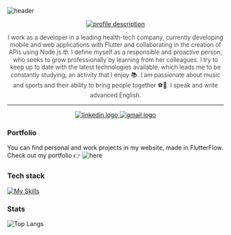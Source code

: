 ![header](https://capsule-render.vercel.app/api?type=transparent&height=40&section=header&text=Belen%20Yarde%20Buller&fontSize=40)

<div align="center">
  <!-- Typing SVG by DenverCoder1 - https://github.com/DenverCoder1/readme-typing-svg -->
<a href="https://github.com/DenverCoder1/readme-typing-svg">
<img src="https://readme-typing-svg.demolab.com/?lines=Full-stack%20web%20and%20app%20developer&font=Fira%20Code&center=true&width=440&height=45&color=#000000&vCenter=true&pause=1000&size=22" alt="profile description" />
</a>
</div>

<p align="center" style="font-size: 14px; font-weight: 300;">
I work as a developer in a leading health-tech company, currently developing mobile and web applications with Flutter and collaborating in the creation of APIs using Node.js 🤓. I define myself as a responsible and proactive person, who seeks to grow professionally by learning from her colleagues. I try to keep up to date with the latest technologies available, which leads me to be constantly studying, an activity that I enjoy 📚. I am passionate about music and sports and their ability to bring people together ⚽🎸. I speak and write advanced English.
</p>

---

<p align="center">
<a href="https://www.linkedin.com/in/belenyardebuller/">
<img src="https://img.shields.io/badge/linkedin-%230077B5.svg?style=for-the-badge&logo=linkedin&logoColor=white" alt="linkedin logo" />
</a>
<a href="mailto:belenyardebuller@gmail.com">
<img src="https://img.shields.io/badge/Gmail-D14836?style=for-the-badge&logo=gmail&logoColor=white" alt="gmail logo" />
</a>
</p>

### Portfolio
You can find personal and work projects in my website, made in FlutterFlow. Check out my portfolio 👉 ![here](https://belenyardebuller.flutterflow.app)

### Tech stack
[![My Skills](https://skillicons.dev/icons?i=dart,flutter,nodejs,express,mongo,firebase,supabase)](https://skillicons.dev)

### Stats

![Top Langs](https://github-readme-stats.vercel.app/api/top-langs/?username=belenyb&layout=compact)
